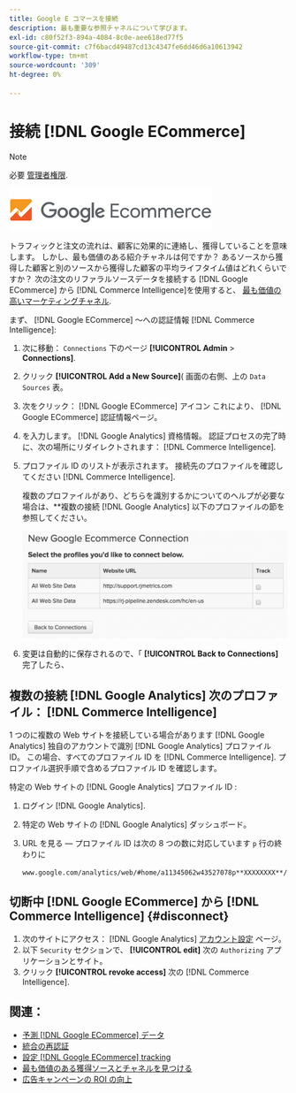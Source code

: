 ```yaml
---
title: Google E コマースを接続
description: 最も重要な参照チャネルについて学びます。
exl-id: c80f52f3-894a-4084-8c0e-aee618ed77f5
source-git-commit: c7f6bacd49487cd13c4347fe6dd46d6a10613942
workflow-type: tm+mt
source-wordcount: '309'
ht-degree: 0%

---
```


# 接続 [!DNL Google ECommerce]

>[!NOTE]
>
>必要 [管理者権限](../../../administrator/user-management/user-management.md).

![](../../../assets/google-ecommerce-logo.png)

トラフィックと注文の流れは、顧客に効果的に連絡し、獲得していることを意味します。 しかし、最も価値のある紹介チャネルは何ですか？ あるソースから獲得した顧客と別のソースから獲得した顧客の平均ライフタイム値はどれくらいですか？ 次の注文のリファラルソースデータを接続する [!DNL Google ECommerce] から [!DNL Commerce Intelligence]を使用すると、 [最も価値の高いマーケティングチャネル](../../../data-analyst/analysis/most-value-source-channel.md).

まず、 [!DNL Google ECommerce] ～への認証情報 [!DNL Commerce Intelligence]:

1. 次に移動： `Connections` 下のページ **[!UICONTROL Admin** > **Connections]**.

1. クリック **[!UICONTROL Add a New Source]**( 画面の右側、上の `Data Sources` 表。

1. 次をクリック： [!DNL Google ECommerce] アイコン これにより、 [!DNL Google ECommerce] 認証情報ページ。

1. を入力します。 [!DNL Google Analytics] 資格情報。 認証プロセスの完了時に、次の場所にリダイレクトされます： [!DNL Commerce Intelligence].

1. プロファイル ID のリストが表示されます。 接続先のプロファイルを確認してください [!DNL Commerce Intelligence].

   複数のプロファイルがあり、どちらを識別するかについてのヘルプが必要な場合は、**複数の接続 [!DNL Google Analytics] 以下のプロファイルの節を参照してください。

   ![](../../../assets/conn-mult-ga-profiles.png)<!--{: width="500"}-->

1. 変更は自動的に保存されるので、「 **[!UICONTROL Back to Connections]** 完了したら、

## 複数の接続 [!DNL Google Analytics] 次のプロファイル： [!DNL Commerce Intelligence]

1 つのに複数の Web サイトを接続している場合があります [!DNL Google Analytics] 独自のアカウントで識別 [!DNL Google Analytics] プロファイル ID。 この場合、すべてのプロファイル ID を [!DNL Commerce Intelligence]. プロファイル選択手順で含めるプロファイル ID を確認します。

特定の Web サイトの [!DNL Google Analytics] プロファイル ID :

1. ログイン [!DNL Google Analytics].
1. 特定の Web サイトの [!DNL Google Analytics] ダッシュボード。
1. URL を見る — プロファイル ID は次の 8 つの数に対応しています `p` 行の終わりに

   `www.google.com/analytics/web/#home/a11345062w43527078p**XXXXXXXX**/`

## 切断中 [!DNL Google ECommerce] から [!DNL Commerce Intelligence] {#disconnect}

1. 次のサイトにアクセス： [!DNL Google Analytics] [アカウント設定](https://www.google.com/account/about/?hl=en) ページ。
1. 以下 `Security` セクションで、 **[!UICONTROL edit]** 次の `Authorizing` アプリケーションとサイト。
1. クリック **[!UICONTROL revoke access]** 次の [!DNL Commerce Intelligence].

## 関連：

* [予測 [!DNL Google ECommerce] データ](../integrations/google-ecommerce-data.md)
* [統合の再認証](https://experienceleague.adobe.com/docs/commerce-knowledge-base/kb/how-to/mbi-reauthenticating-integrations.html)
* [設定 [!DNL Google ECommerce] tracking](https://support.google.com/analytics/answer/1009612?hl=en)
* [最も価値のある獲得ソースとチャネルを見つける](../../analysis/most-value-source-channel.md)
* [広告キャンペーンの ROI の向上](../../analysis/roi-ad-camp.md)
